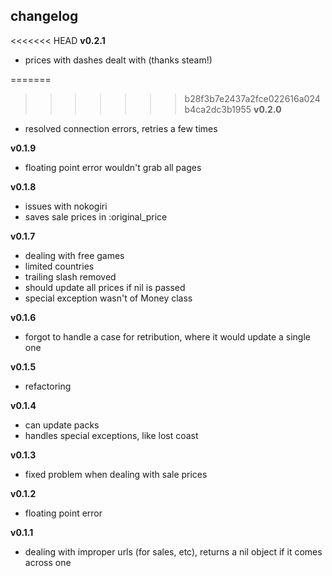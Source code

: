 ## changelog

<<<<<<< HEAD
**v0.2.1**

- prices with dashes dealt with (thanks steam!)

=======
>>>>>>> b28f3b7e2437a2fce022616a024b4ca2dc3b1955
**v0.2.0**

- resolved connection errors, retries a few times

**v0.1.9**

- floating point error wouldn't grab all pages

**v0.1.8**

- issues with nokogiri
- saves sale prices in :original_price

**v0.1.7**

- dealing with free games
- limited countries
- trailing slash removed
- should update all prices if nil is passed
- special exception wasn't of Money class

**v0.1.6**

- forgot to handle a case for retribution, where it would update a single one

**v0.1.5**

- refactoring

**v0.1.4**

- can update packs
- handles special exceptions, like lost coast

**v0.1.3** 

- fixed problem when dealing with sale prices

**v0.1.2**

- floating point error

**v0.1.1**

- dealing with improper urls (for sales, etc), returns a nil object if it comes across one